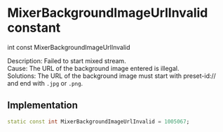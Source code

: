 


# MixerBackgroundImageUrlInvalid constant







int const MixerBackgroundImageUrlInvalid
  




<p>Description: Failed to start mixed stream. <br>Cause: The URL of the background image entered is illegal. <br>Solutions: The URL of the background image must start with preset-id:// and end with <code>.jpg</code> or <code>.png</code>.</p>



## Implementation

```dart
static const int MixerBackgroundImageUrlInvalid = 1005067;
```







